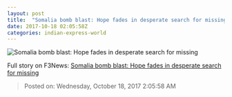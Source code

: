 ```yaml
---
layout: post
title:  "Somalia bomb blast: Hope fades in desperate search for missing"
date: 2017-10-18 02:05:58Z
categories: indian-express-world
---
```


![Somalia bomb blast: Hope fades in desperate search for missing](http://images.indianexpress.com/2017/10/somalia.jpg?w=759)




Full story on F3News: [Somalia bomb blast: Hope fades in desperate search for missing](http://www.f3nws.com/n/FqWFdE)

> Posted on: Wednesday, October 18, 2017 2:05:58 AM
